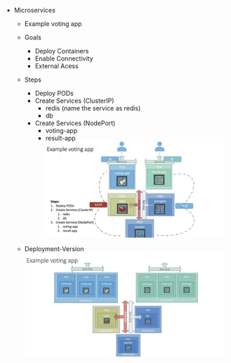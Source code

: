- Microservices
    - Example voting app
    - Goals
        - Deploy Containers
        - Enable Connectivity
        - External Acess
        
    - Steps
        - Deploy PODs
        - Create Services (ClusterIP)
            - redis (name the service as redis)
            - db
        - Create Services (NodePort)
            - voting-app
            - result-app
    ![image info](./microservice-architecture.jpg)
    - Deployment-Version
    ![image info](./deployment-version-architecture.jpg)